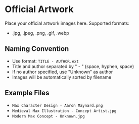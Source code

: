 # Official Artwork

Place your official artwork images here. Supported formats:
- .jpg, .jpeg, .png, .gif, .webp

## Naming Convention
- Use format: `TITLE - AUTHOR.ext`
- Title and author separated by " - " (space, hyphen, space)
- If no author specified, use "Unknown" as author
- Images will be automatically sorted by filename

## Example Files
- `Max Character Design - Aaron Maynard.png`
- `Medieval Max Illustration - Concept Artist.jpg`
- `Modern Max Concept - Unknown.jpg`
